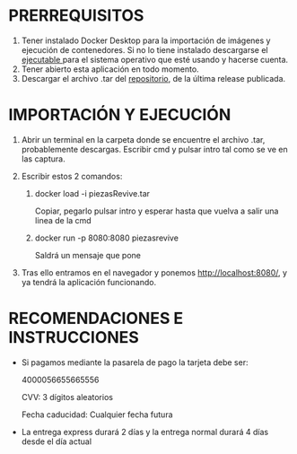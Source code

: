 # PRERREQUISITOS



1. Tener instalado Docker Desktop para la importación de imágenes y ejecución de contenedores. Si no lo tiene instalado descargarse el [ejecutable ](https://www.docker.com/products/docker-desktop/)para el sistema operativo que esté usando y hacerse cuenta.
2. Tener abierto esta aplicación en todo momento.
3. Descargar el archivo .tar del [repositorio](https://github.com/diegarlin/piezasRevive), de la última release publicada.


# IMPORTACIÓN Y EJECUCIÓN



1. Abrir un terminal en la carpeta donde se encuentre el archivo .tar, probablemente descargas. Escribir cmd y pulsar intro tal como se ve en las captura.


2. Escribir estos 2 comandos:
    1. docker load -i piezasRevive.tar 

		Copiar, pegarlo pulsar intro y esperar hasta que vuelva a salir una linea de la cmd



    2. docker run -p 8080:8080 piezasrevive

        Saldrá un mensaje que pone

3. Tras ello entramos en el navegador y ponemos [http://localhost:8080/](http://localhost:8080/), y ya tendrá la aplicación funcionando.


# RECOMENDACIONES E INSTRUCCIONES



* Si pagamos mediante la pasarela de pago la tarjeta debe ser:

    4000056655665556	


    CVV: 3 dígitos aleatorios 


    Fecha caducidad: Cualquier fecha futura

* La entrega express durará 2 días y la entrega normal durará 4 días desde el día actual
